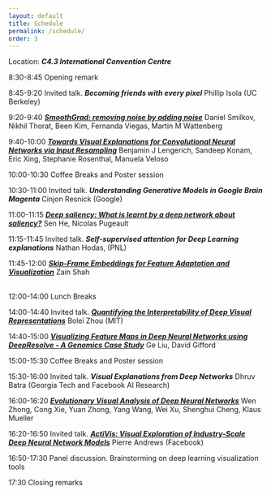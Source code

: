 ```yaml
---
layout: default
title: Schedule
permalink: /schedule/
order: 3
---
```


Location: ***C4.3 International Convention Centre***

8:30-8:45 Opening remark

8:45-9:20 Invited talk. ***Becoming friends with every pixel*** Phillip Isola (UC Berkeley)

9:20-9:40 ***[SmoothGrad: removing noise by adding noise]*** Daniel Smilkov, Nikhil Thorat, Been Kim, Fernanda Viegas, Martin M Wattenberg

9:40-10:00 ***[Towards Visual Explanations for Convolutional Neural Networks via Input Resampling]*** Benjamin J Lengerich, Sandeep Konam, Eric Xing, Stephanie Rosenthal, Manuela Veloso

10:00-10:30 Coffee Breaks and Poster session

10:30-11:00 Invited talk. ***Understanding Generative Models in Google Brain Magenta*** Cinjon Resnick (Google)

11:00-11:15 ***[Deep saliency: What is learnt by a deep network about saliency?]*** Sen He, Nicolas Pugeault

11:15-11:45 Invited talk. ***Self-supervised attention for Deep Learning explanations*** Nathan Hodas, (PNL)

11:45-12:00 ***[Skip-Frame Embeddings for Feature Adaptation and Visualization]*** Zain Shah

<br>
12:00-14:00 Lunch Breaks
<br>

14:00-14:40 Invited talk. ***[Quantifying the Interpretability of Deep Visual Representations]*** Bolei Zhou (MIT)

14:40-15:00 ***[Visualizing Feature Maps in Deep Neural Networks using DeepResolve - A Genomics Case Study]*** Ge Liu, David Gifford

15:00-15:30 Coffee Breaks and Poster session

15:30-16:00 Invited talk. ***Visual Explanations from Deep Networks*** Dhruv Batra (Georgia Tech and Facebook AI Research)

16:00-16:20 ***[Evolutionary Visual Analysis of Deep Neural Networks]*** Wen Zhong, Cong Xie, Yuan Zhong, Yang Wang, Wei Xu, Shenghui Cheng, Klaus Mueller

16:20-16:50 Invited talk. ***[ActiVis: Visual Exploration of Industry-Scale Deep Neural Network Models]*** Pierre Andrews (Facebook)

16:50-17:30 Panel discussion. Brainstorming on deep learning visualization tools

17:30 Closing remarks


[Deep saliency: What is learnt by a deep network about saliency?]: ../assets/papers/1.pdf
[Evolutionary Visual Analysis of Deep Neural Networks]: ../assets/papers/2.pdf
[SmoothGrad: removing noise by adding noise]: ../assets/papers/3.pdf
[Towards Visual Explanations for Convolutional Neural Networks via Input Resampling]: ../assets/papers/5.pdf
[Quantifying the Interpretability of Deep Visual Representations]: ../assets/papers/6.pdf
[Visualizing Feature Maps in Deep Neural Networks using DeepResolve - A Genomics Case Study]: ../assets/papers/7.pdf
[Skip-Frame Embeddings for Feature Adaptation and Visualization]: ../assets/papers/8.pdf
[ActiVis: Visual Exploration of Industry-Scale Deep Neural Network Models]: https://arxiv.org/pdf/1704.01942.pdf




<script>
  (function(i,s,o,g,r,a,m){i['GoogleAnalyticsObject']=r;i[r]=i[r]||function(){
  (i[r].q=i[r].q||[]).push(arguments)},i[r].l=1*new Date();a=s.createElement(o),
  m=s.getElementsByTagName(o)[0];a.async=1;a.src=g;m.parentNode.insertBefore(a,m)
  })(window,document,'script','https://www.google-analytics.com/analytics.js','ga');

  ga('create', 'UA-48160406-2', 'auto');
  ga('send', 'pageview');

</script>